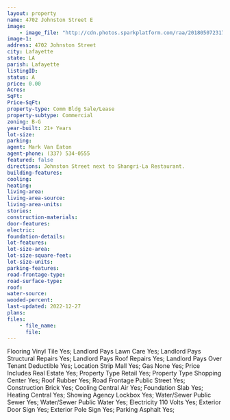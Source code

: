 ```yaml
---
layout: property
name: 4702 Johnston Street E
image:
    - image_file: "http://cdn.photos.sparkplatform.com/raa/20180507231729074034000000.jpg"
image-1:
address: 4702 Johnston Street
city: Lafayette
state: LA
parish: Lafayette
listingID: 
status: A
price: 0.00
Acres: 
SqFt: 
Price-SqFt: 
property-type: Comm Bldg Sale/Lease
property-subtype: Commercial
zoning: B-G
year-built: 21+ Years
lot-size: 
parking: 
agent: Mark Van Eaton
agent-phone: (337) 534-0555
featured: false
directions: Johnston Street next to Shangri-La Restaurant.
building-features: 
cooling: 
heating: 
living-area: 
living-area-source: 
living-area-units: 
stories: 
construction-materials: 
door-features: 
electric: 
foundation-details: 
lot-features: 
lot-size-area: 
lot-size-square-feet: 
lot-size-units: 
parking-features: 
road-frontage-type: 
road-surface-type: 
roof: 
water-source: 
wooded-percent: 
last-updated: 2022-12-27
plans: 
files:
    - file_name:
      file:
---
```

Flooring	Vinyl Tile	Yes;
Landlord Pays	Lawn Care	Yes;
Landlord Pays	Structural Repairs	Yes;
Landlord Pays	Roof Repairs	Yes;
Landlord Pays	Over Tenant Deductible	Yes;
Location	Strip Mall	Yes;
Gas	None	Yes;
Price Includes	Real Estate	Yes;
Property Type	Retail	Yes;
Property Type	Shopping Center	Yes;
Roof	Rubber	Yes;
Road Frontage	Public Street	Yes;
Construction	Brick	Yes;
Cooling	Central Air	Yes;
Foundation	Slab	Yes;
Heating	Central	Yes;
Showing	Agency Lockbox	Yes;
Water/Sewer	Public Sewer	Yes;
Water/Sewer	Public Water	Yes;
Electricity	110 Volts	Yes;
Exterior	Door Sign	Yes;
Exterior	Pole Sign	Yes;
Parking	Asphalt	Yes;

